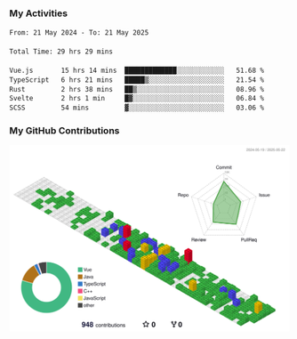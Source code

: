 ### My Activities

<!--START_SECTION:waka-->

```txt
From: 21 May 2024 - To: 21 May 2025

Total Time: 29 hrs 29 mins

Vue.js       15 hrs 14 mins  █████████████░░░░░░░░░░░░   51.68 %
TypeScript   6 hrs 21 mins   █████▒░░░░░░░░░░░░░░░░░░░   21.54 %
Rust         2 hrs 38 mins   ██▒░░░░░░░░░░░░░░░░░░░░░░   08.96 %
Svelte       2 hrs 1 min     █▓░░░░░░░░░░░░░░░░░░░░░░░   06.84 %
SCSS         54 mins         ▓░░░░░░░░░░░░░░░░░░░░░░░░   03.06 %
```

<!--END_SECTION:waka-->

### My GitHub Contributions

![](./profile-3d-contrib/profile-gitblock.svg)
